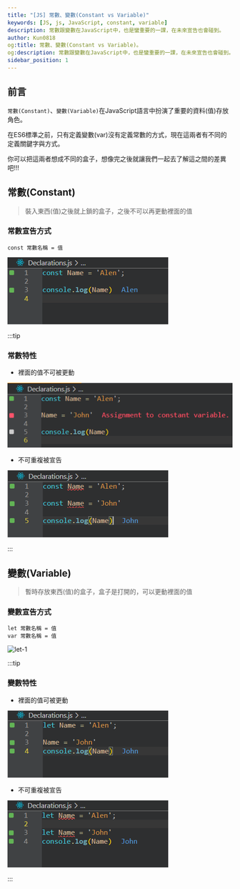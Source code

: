 ```yaml
---
title: "[JS] 常數、變數(Constant vs Variable)"
keywords: [JS, js, JavaScript, constant, variable]
description: 常數跟變數在JavaScript中，也是蠻重要的一課，在未來宣告也會碰到。
author: Kun0818
og:title: 常數、變數(Constant vs Variable)。
og:description: 常數跟變數在JavaScript中，也是蠻重要的一課，在未來宣告也會碰到。
sidebar_position: 1
---
```


## 前言
`常數(Constant)`、`變數(Variable)`在JavaScript語言中扮演了重要的資料(值)存放角色。

在ES6標準之前，只有定義變數(var)沒有定義常數的方式，現在這兩者有不同的定義關鍵字與方式。

你可以把這兩者想成不同的盒子，想像完之後就讓我們一起去了解這之間的差異吧!!!

## 常數(Constant)
>裝入東西(值)之後就上鎖的盒子，之後不可以再更動裡面的值

### 常數宣告方式
```
const 常數名稱 = 值
```
![const-1](./imgs/const-1.png)

:::tip

### 常數特性

- 裡面的值不可被更動

![const-2](./imgs/const-2.png)
- 不可重複被宣告

![const-3](./imgs/const-3.png)


:::

## 變數(Variable)
>暫時存放東西(值)的盒子，盒子是打開的，可以更動裡面的值

### 變數宣告方式
```
let 常數名稱 = 值
var 常數名稱 = 值
```
![let-1](https://imgur.com/agBaLf7)

:::tip

### 變數特性 

- 裡面的值可被更動

![let-2](./imgs/let-2.png)
- 不可重複被宣告

![let-3](./imgs/let-3.png)


:::





